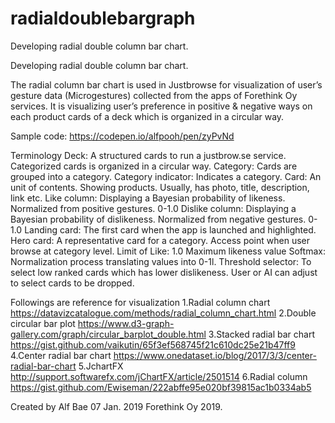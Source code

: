 # radialdoublebargraph
Developing radial double column bar chart.

Developing radial double column bar chart.


The radial column bar chart is used in Justbrowse for visualization of user’s gesture data (Microgestures) collected from the apps of Forethink Oy services. It is visualizing user’s preference in positive & negative ways on each product cards of a deck which is organized in a circular way. 

Sample code:
https://codepen.io/alfpooh/pen/zyPvNd

Terminology
Deck: A structured cards to run a justbrow.se service. Categorized cards is organized in a circular way.
Category: Cards are grouped into a category.
Category indicator: Indicates a category.
Card: An unit of contents. Showing products. Usually, has photo, title, description, link etc.
Like column: Displaying a Bayesian probability of likeness. Normalized from positive gestures. 0-1.0
Dislike column: Displaying a Bayesian probability of dislikeness. Normalized from negative gestures. 0-1.0
Landing card: The first card when the app is launched and highlighted.
Hero card: A representative card for a category. Access point when user browse at category level.
Limit of Like: 1.0 Maximum likeness value
Softmax: Normalization process translating values into 0-1l.
Threshold selector: To select low ranked cards which has lower dislikeness. User or AI can adjust to select cards to be dropped.

Followings are reference for visualization
1.Radial column chart
https://datavizcatalogue.com/methods/radial_column_chart.html
2.Double circular bar plot
https://www.d3-graph-gallery.com/graph/circular_barplot_double.html
3.Stacked radial bar chart
https://gist.github.com/vaikutin/65f3ef568745f21c610dc25e21b47ff9
4.Center radial bar chart
https://www.onedataset.io/blog/2017/3/3/center-radial-bar-chart
5.JchartFX
http://support.softwarefx.com/jChartFX/article/2501514
6.Radial column 
https://gist.github.com/Ewiseman/222abffe95e020bf39815ac1b0334ab5


Created by Alf Bae 07 Jan. 2019
Forethink Oy 2019.
